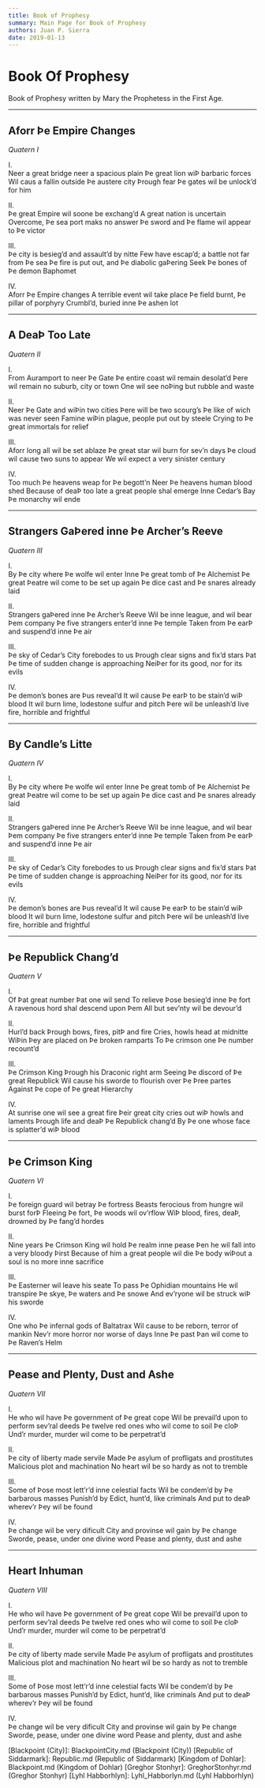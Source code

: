 ```yaml
---
title: Book of Prophesy
summary: Main Page for Book of Prophesy
authors: Juan P. Sierra
date: 2019-01-13
---
```


# Book Of Prophesy

Book of Prophesy written by Mary the Prophetess in the First Age.

---

## Aforr Þe Empire Changes
*Quatern I*

I.  
Neer a great bridge neer a spacious plain
Þe great lion wiÞ barbaric forces
Wil caus a fallin outside Þe austere city
Þrough fear Þe gates wil be unlock’d for him

II.  
Þe great Empire wil soone be exchang’d
A great nation is uncertain
Overcome, Þe sea port maks no answer
Þe sword and Þe flame wil appear to Þe victor

III.  
Þe city is besieg’d and assault’d by nitte
Few have escap’d; a battle not far from Þe sea
Þe fire is put out, and Þe diabolic gaÞering
Seek Þe bones of Þe demon Baphomet

IV.  
Aforr Þe Empire changes
A terrible event wil take place
Þe field burnt, Þe pillar of porphyry
Crumbl’d, buried inne Þe ashen lot


---

## A DeaÞ Too Late
*Quatern II*

I.  
From Auramport to neer Þe Gate
Þe entire coast wil remain desolat’d
Þere wil remain no suburb, city or town
One wil see noÞing but rubble and waste

II.  
Neer Þe Gate and wiÞin two cities
Þere will be two scourg’s Þe like of wich was never seen
Famine wiÞin plague, people put out by steele
Crying to Þe great immortals for relief

III.  
Aforr long all wil be set ablaze
Þe great star wil burn for sev’n days
Þe cloud wil cause two suns to appear
We wil expect a very sinister century

IV.  
Too much Þe heavens weap for Þe begott’n
Neer Þe heavens human blood shed
Because of deaÞ too late a great people shal emerge
Inne Cedar’s Bay Þe monarchy wil ende


---

## Strangers GaÞered inne Þe Archer’s Reeve
*Quatern III*

I.  
By Þe city where Þe wolfe wil enter
Inne Þe great tomb of Þe Alchemist
Þe great Þeatre wil come to be set up again
Þe dice cast and Þe snares already laid

II.  
Strangers gaÞered inne Þe Archer’s Reeve
Wil be inne league, and wil bear Þem company
Þe five strangers enter’d inne Þe temple
Taken from Þe earÞ and suspend’d inne Þe air

III.  
Þe sky of Cedar’s City forebodes to us
Þrough clear signs and fix’d stars
Þat Þe time of sudden change is approaching
NeiÞer for its good, nor for its evils

IV.  
Þe demon’s bones are Þus reveal’d
It wil cause Þe earÞ to be stain’d wiÞ blood
It wil burn lime, lodestone sulfur and pitch
Þere wil be unleash’d live fire, horrible and frightful


---

## By Candle’s Litte
*Quatern IV*

I.  
By Þe city where Þe wolfe wil enter
Inne Þe great tomb of Þe Alchemist
Þe great Þeatre wil come to be set up again
Þe dice cast and Þe snares already laid

II.  
Strangers gaÞered inne Þe Archer’s Reeve
Wil be inne league, and wil bear Þem company
Þe five strangers enter’d inne Þe temple
Taken from Þe earÞ and suspend’d inne Þe air

III.  
Þe sky of Cedar’s City forebodes to us
Þrough clear signs and fix’d stars
Þat Þe time of sudden change is approaching
NeiÞer for its good, nor for its evils

IV.  
Þe demon’s bones are Þus reveal’d
It wil cause Þe earÞ to be stain’d wiÞ blood
It wil burn lime, lodestone sulfur and pitch
Þere wil be unleash’d live fire, horrible and frightful


---

## Þe Republick Chang’d
*Quatern V*

I.  
Of Þat great number Þat one wil send
To relieve Þose besieg’d inne Þe fort
A ravenous hord shal descend upon Þem
All but sev’nty wil be devour’d

II.  
Hurl’d back Þrough bows, fires, pitÞ and fire
Cries, howls head at midnitte
WiÞin Þey are placed on Þe broken ramparts
To Þe crimson one Þe number recount’d

III.  
Þe Crimson King Þrough his Draconic right arm
Seeing Þe discord of Þe great Republick
Wil cause his sworde to flourish over Þe Þree partes
Against Þe cope of Þe great Hierarchy

IV.  
At sunrise one wil see a great fire
Þeir great city cries out wiÞ howls and laments
Þrough life and deaÞ Þe Republick chang’d
By Þe one whose face is splatter’d wiÞ blood


---

## Þe Crimson King
*Quatern VI*

I.  
Þe foreign guard wil betray Þe fortress
Beasts ferocious from hungre wil burst forÞ
Fleeing Þe fort, Þe woods wil ov’rflow
WiÞ blood, fires, deaÞ, drowned by Þe fang’d hordes

II.  
Nine years Þe Crimson King wil hold Þe realm inne pease
Þen he wil fall into a very bloody Þirst
Because of him a great people wil die
Þe body wiÞout a soul is no more inne sacrifice

III.  
Þe Easterner wil leave his seate
To pass Þe Ophidian mountains
He wil transpire Þe skye, Þe waters and Þe snowe
And ev’ryone wil be struck wiÞ his sworde

IV.  
One who Þe infernal gods of Baltatrax
Wil cause to be reborn, terror of mankin
Nev’r more horror nor worse of days
Inne Þe past Þan wil come to Þe Raven’s Helm


---

## Pease and Plenty, Dust and Ashe
*Quatern VII*

I.  
He who wil have Þe government of Þe great cope
Wil be prevail’d upon to perform sev’ral deeds
Þe twelve red ones who wil come to soil Þe cloÞ
Und’r murder, murder wil come to be perpetrat’d

II.  
Þe city of liberty made servile
Made Þe asylum of profligats and prostitutes
Malicious plot and machination
No heart wil be so hardy as not to tremble

III.  
Some of Þose most lett’r’d inne celestial facts
Wil be condem’d by Þe barbarous masses
Punish’d by Edict, hunt’d, like criminals
And put to deaÞ wherev’r Þey wil be found

IV.  
Þe change wil be very dificult
City and provinse wil gain by Þe change
Sworde, pease, under one divine word
Pease and plenty, dust and ashe


---

## Heart Inhuman
*Quatern VIII*

I.  
He who wil have Þe government of Þe great cope
Wil be prevail’d upon to perform sev’ral deeds
Þe twelve red ones who wil come to soil Þe cloÞ
Und’r murder, murder wil come to be perpetrat’d

II.  
Þe city of liberty made servile
Made Þe asylum of profligats and prostitutes
Malicious plot and machination
No heart wil be so hardy as not to tremble

III.  
Some of Þose most lett’r’d inne celestial facts
Wil be condem’d by Þe barbarous masses
Punish’d by Edict, hunt’d, like criminals
And put to deaÞ wherev’r Þey wil be found

IV.  
Þe change wil be very dificult
City and provinse wil gain by Þe change
Sworde, pease, under one divine word
Pease and plenty, dust and ashe


[Book of Prophesy]: Prophesy.md (Book of Prophesy)
[Timeline]: timeline.md (Timeline)
[Gahrdynyr Trade House]: GahrdynyrTradeHouse.md (Gahrdynyr Trade House)
[Siddar City]: SiddarCity.md (Siddar City)
[Blackpoint (City)]: BlackpointCity.md (Blackpoint (City))
[Republic of Siddarmark]: Republic.md (Republic of Siddarmark)
[Kingdom of Dohlar]: Blackpoint.md (Kingdom of Dohlar)
[Greghor Stonhyr]: GreghorStonhyr.md (Greghor Stonhyr)
[Lyhl Habborhlyn]: Lyhl_Habborlyn.md (Lyhl Habborhlyn)